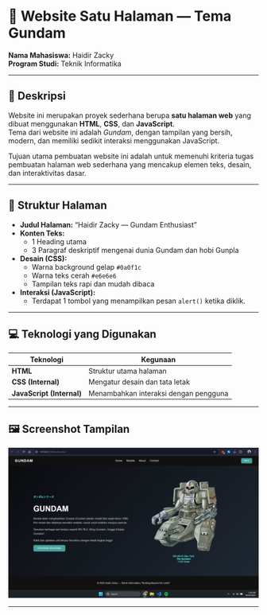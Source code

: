 # 📄 Website Satu Halaman — Tema Gundam

**Nama Mahasiswa:** Haidir Zacky  
**Program Studi:** Teknik Informatika  

---

## 📝 Deskripsi
Website ini merupakan proyek sederhana berupa **satu halaman web** yang dibuat menggunakan **HTML**, **CSS**, dan **JavaScript**.  
Tema dari website ini adalah *Gundam*, dengan tampilan yang bersih, modern, dan memiliki sedikit interaksi menggunakan JavaScript.  

Tujuan utama pembuatan website ini adalah untuk memenuhi kriteria tugas pembuatan halaman web sederhana yang mencakup elemen teks, desain, dan interaktivitas dasar.  

---

## 🧱 Struktur Halaman
- **Judul Halaman:** “Haidir Zacky — Gundam Enthusiast”  
- **Konten Teks:**
  - 1 Heading utama  
  - 3 Paragraf deskriptif mengenai dunia Gundam dan hobi Gunpla  
- **Desain (CSS):**
  - Warna background gelap `#0a0f1c`  
  - Warna teks cerah `#e6e6e6`  
  - Tampilan teks rapi dan mudah dibaca  
- **Interaksi (JavaScript):**
  - Terdapat 1 tombol yang menampilkan pesan `alert()` ketika diklik.  

---

## 💻 Teknologi yang Digunakan
| Teknologi | Kegunaan |
|------------|-----------|
| **HTML** | Struktur utama halaman |
| **CSS (Internal)** | Mengatur desain dan tata letak |
| **JavaScript (Internal)** | Menambahkan interaksi dengan pengguna |

---

## 🖼️ Screenshot Tampilan
![Tampilan Website Gundam](https://github.com/jck-cysec/Quest-2-Pemrograman-Web-1/blob/9e88d94b78532824948936ce5a69e0d8055fdc14/Screenshot%20Web/1.png)

---
